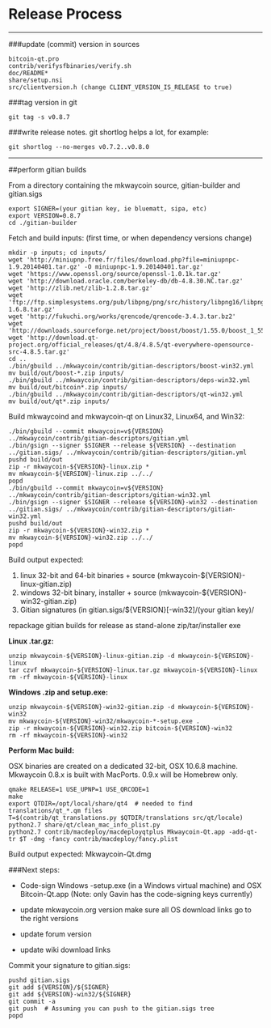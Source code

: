 Release Process
====================

* * *

###update (commit) version in sources


	bitcoin-qt.pro
	contrib/verifysfbinaries/verify.sh
	doc/README*
	share/setup.nsi
	src/clientversion.h (change CLIENT_VERSION_IS_RELEASE to true)

###tag version in git

	git tag -s v0.8.7

###write release notes. git shortlog helps a lot, for example:

	git shortlog --no-merges v0.7.2..v0.8.0

* * *

##perform gitian builds

 From a directory containing the mkwaycoin source, gitian-builder and gitian.sigs
  
	export SIGNER=(your gitian key, ie bluematt, sipa, etc)
	export VERSION=0.8.7
	cd ./gitian-builder

 Fetch and build inputs: (first time, or when dependency versions change)

	mkdir -p inputs; cd inputs/
	wget 'http://miniupnp.free.fr/files/download.php?file=miniupnpc-1.9.20140401.tar.gz' -O miniupnpc-1.9.20140401.tar.gz'
	wget 'https://www.openssl.org/source/openssl-1.0.1k.tar.gz'
	wget 'http://download.oracle.com/berkeley-db/db-4.8.30.NC.tar.gz'
	wget 'http://zlib.net/zlib-1.2.8.tar.gz'
	wget 'ftp://ftp.simplesystems.org/pub/libpng/png/src/history/libpng16/libpng-1.6.8.tar.gz'
	wget 'http://fukuchi.org/works/qrencode/qrencode-3.4.3.tar.bz2'
	wget 'http://downloads.sourceforge.net/project/boost/boost/1.55.0/boost_1_55_0.tar.bz2'
	wget 'http://download.qt-project.org/official_releases/qt/4.8/4.8.5/qt-everywhere-opensource-src-4.8.5.tar.gz'
	cd ..
	./bin/gbuild ../mkwaycoin/contrib/gitian-descriptors/boost-win32.yml
	mv build/out/boost-*.zip inputs/
	./bin/gbuild ../mkwaycoin/contrib/gitian-descriptors/deps-win32.yml
	mv build/out/bitcoin*.zip inputs/
	./bin/gbuild ../mkwaycoin/contrib/gitian-descriptors/qt-win32.yml
	mv build/out/qt*.zip inputs/

 Build mkwaycoind and mkwaycoin-qt on Linux32, Linux64, and Win32:
  
	./bin/gbuild --commit mkwaycoin=v${VERSION} ../mkwaycoin/contrib/gitian-descriptors/gitian.yml
	./bin/gsign --signer $SIGNER --release ${VERSION} --destination ../gitian.sigs/ ../mkwaycoin/contrib/gitian-descriptors/gitian.yml
	pushd build/out
	zip -r mkwaycoin-${VERSION}-linux.zip *
	mv mkwaycoin-${VERSION}-linux.zip ../../
	popd
	./bin/gbuild --commit mkwaycoin=v${VERSION} ../mkwaycoin/contrib/gitian-descriptors/gitian-win32.yml
	./bin/gsign --signer $SIGNER --release ${VERSION}-win32 --destination ../gitian.sigs/ ../mkwaycoin/contrib/gitian-descriptors/gitian-win32.yml
	pushd build/out
	zip -r mkwaycoin-${VERSION}-win32.zip *
	mv mkwaycoin-${VERSION}-win32.zip ../../
	popd

  Build output expected:

  1. linux 32-bit and 64-bit binaries + source (mkwaycoin-${VERSION}-linux-gitian.zip)
  2. windows 32-bit binary, installer + source (mkwaycoin-${VERSION}-win32-gitian.zip)
  3. Gitian signatures (in gitian.sigs/${VERSION}[-win32]/(your gitian key)/

repackage gitian builds for release as stand-alone zip/tar/installer exe

**Linux .tar.gz:**

	unzip mkwaycoin-${VERSION}-linux-gitian.zip -d mkwaycoin-${VERSION}-linux
	tar czvf mkwaycoin-${VERSION}-linux.tar.gz mkwaycoin-${VERSION}-linux
	rm -rf mkwaycoin-${VERSION}-linux

**Windows .zip and setup.exe:**

	unzip mkwaycoin-${VERSION}-win32-gitian.zip -d mkwaycoin-${VERSION}-win32
	mv mkwaycoin-${VERSION}-win32/mkwaycoin-*-setup.exe .
	zip -r mkwaycoin-${VERSION}-win32.zip bitcoin-${VERSION}-win32
	rm -rf mkwaycoin-${VERSION}-win32

**Perform Mac build:**

  OSX binaries are created on a dedicated 32-bit, OSX 10.6.8 machine.
  Mkwaycoin 0.8.x is built with MacPorts.  0.9.x will be Homebrew only.

	qmake RELEASE=1 USE_UPNP=1 USE_QRCODE=1
	make
	export QTDIR=/opt/local/share/qt4  # needed to find translations/qt_*.qm files
	T=$(contrib/qt_translations.py $QTDIR/translations src/qt/locale)
	python2.7 share/qt/clean_mac_info_plist.py
	python2.7 contrib/macdeploy/macdeployqtplus Mkwaycoin-Qt.app -add-qt-tr $T -dmg -fancy contrib/macdeploy/fancy.plist

 Build output expected: Mkwaycoin-Qt.dmg

###Next steps:

* Code-sign Windows -setup.exe (in a Windows virtual machine) and
  OSX Bitcoin-Qt.app (Note: only Gavin has the code-signing keys currently)

* update mkwaycoin.org version
  make sure all OS download links go to the right versions

* update forum version

* update wiki download links

Commit your signature to gitian.sigs:

	pushd gitian.sigs
	git add ${VERSION}/${SIGNER}
	git add ${VERSION}-win32/${SIGNER}
	git commit -a
	git push  # Assuming you can push to the gitian.sigs tree
	popd

